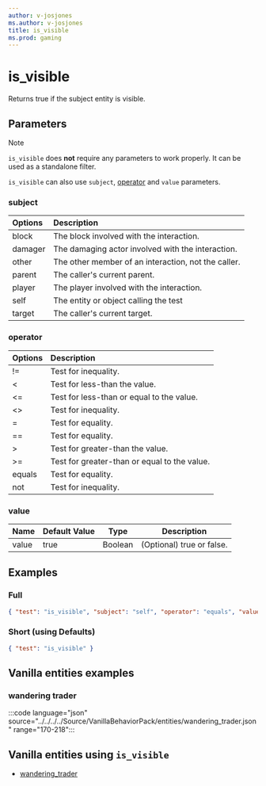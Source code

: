```yaml
---
author: v-josjones
ms.author: v-josjones
title: is_visible
ms.prod: gaming
---
```


# is_visible

Returns true if the subject entity is visible.

## Parameters

> [!Note]
> `is_visible` does **not** require any parameters to work properly. It can be used as a standalone filter.
>
> `is_visible` can also use `subject`, [operator](../Definitions/NestedTables/operator.md) and `value` parameters.

### subject

| Options| Description |
|:-----------|:-----------|
| block| The block involved with the interaction. |
| damager| The damaging actor involved with the interaction. |
| other| The other member of an interaction, not the caller. |
| parent| The caller's current parent. |
| player| The player involved with the interaction. |
| self| The entity or object calling the test |
| target| The caller's current target. |

### operator

| Options| Description |
|:-----------|:-----------|
| !=| Test for inequality. |
| <| Test for less-than the value. |
| <=| Test for less-than or equal to the value. |
| <>| Test for inequality. |
| =| Test for equality. |
| ==| Test for equality. |
| >| Test for greater-than the value. |
| >=| Test for greater-than or equal to the value. |
| equals| Test for equality. |
| not| Test for inequality. |

### value

|Name |Default Value  |Type  |Description  |
|---------|---------|---------|---------|
|value |true |Boolean |(Optional) true or false. |

## Examples

### Full

```json
{ "test": "is_visible", "subject": "self", "operator": "equals", "value": "true"}
```

### Short (using Defaults)

```json
{ "test": "is_visible" }
```

## Vanilla entities examples

### wandering trader

:::code language="json" source="../../../../Source/VanillaBehaviorPack/entities/wandering_trader.json" range="170-218":::

## Vanilla entities using `is_visible`

- [wandering_trader](../../../../Source/VanillaBehaviorPack_Snippets/entities/wandering_trader.md)
